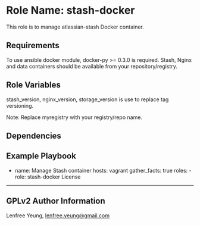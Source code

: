 Role Name: stash-docker
========

This role is to manage atlassian-stash Docker container.


Requirements
------------

To use ansible docker module, docker-py >= 0.3.0 is required. 
Stash, Nginx and data containers should be available from your repository/registry.

Role Variables
--------------

stash_version, nginx_version, storage_version is use to replace tag versioning.

Note: Replace myregistry with your registry/repo name.

Dependencies
------------



Example Playbook
-------------------------

 - name: Manage Stash container
   hosts: vagrant
   gather_facts: true
   roles:
       -  role: stash-docker
License
-------

GPLv2
Author Information
------------------

Lenfree Yeung, lenfree.yeung@gmail.com
